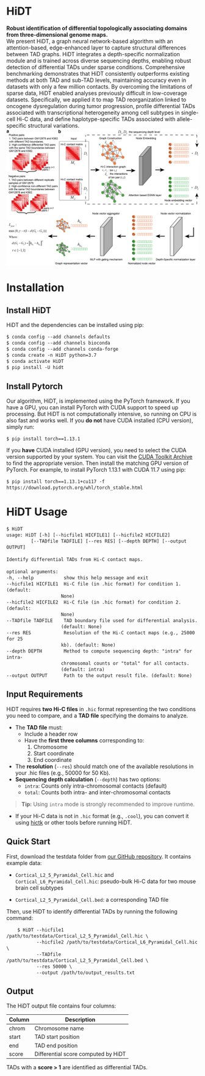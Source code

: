 # HiDT
**Robust identification of differential topologically associating domains from three-dimensional genome maps.**  
We present HiDT, a graph neural network-based algorithm with an attention-based, edge-enhanced layer to capture structural differences between TAD graphs. HiDT integrates a depth-specific normalization module and is trained across diverse sequencing depths, enabling robust detection of differential TADs under sparse conditions. Comprehensive benchmarking demonstrates that HiDT consistently outperforms existing methods at both TAD and sub-TAD levels, maintaining accuracy even in datasets with only a few million contacts. By overcoming the limitations of sparse data, HiDT enabled analyses previously difficult in low-coverage datasets. Specifically, we applied it to map TAD reorganization linked to oncogene dysregulation during tumor progression, profile differential TADs associated with transcriptional heterogeneity among cell subtypes in single-cell Hi-C data, and define haplotype-specific TADs associated with allele-specific structural variations.
![MainPage](image/mainpage.png)
# Installation
## Install HiDT
HiDT and the dependencies can be installed using pip:
   ```text
   $ conda config --add channels defaults
   $ conda config --add channels bioconda
   $ conda config --add channels conda-forge
   $ conda create -n HiDT python=3.7
   $ conda activate HiDT
   $ pip install -U hidt
   ```
## Install Pytorch
Our algorithm, HiDT, is implemented using the PyTorch framework. If you have a GPU, you can install PyTorch with CUDA support to speed up processing. But HiDT is not computationally intensive, so running on CPU is also fast and works well.
If you **do not** have CUDA installed (CPU version), simply run:    
   ```text
   $ pip install torch==1.13.1
   ```
If you **have** CUDA installed (GPU version), you need to select the CUDA version supported by your system. You can visit the [CUDA Toolkit Archive](https://developer.nvidia.com/cuda-toolkit-archive) to find the appropriate version. Then install the matching GPU version of PyTorch. For example, to install PyTorch 1.13.1 with CUDA 11.7 using pip:  
   ```text
   $ pip install torch==1.13.1+cu117 -f https://download.pytorch.org/whl/torch_stable.html
   ```
# HiDT Usage
   ```text
   $ HiDT
   usage: HiDT [-h] [--hicfile1 HICFILE1] [--hicfile2 HICFILE2]
            [--TADfile TADFILE] [--res RES] [--depth DEPTH] [--output OUTPUT]

   Identify differential TADs from Hi-C contact maps.

   optional arguments:
   -h, --help           show this help message and exit
   --hicfile1 HICFILE1  Hi-C file (in .hic format) for condition 1. (default:
                       None)
   --hicfile2 HICFILE2  Hi-C file (in .hic format) for condition 2. (default:
                       None)
   --TADfile TADFILE    TAD boundary file used for differential analysis.
                       (default: None)
   --res RES            Resolution of the Hi-C contact maps (e.g., 25000 for 25
                       kb). (default: None)
   --depth DEPTH        Method to compute sequencing depth: "intra" for intra-
                       chromosomal counts or "total" for all contacts.
                       (default: intra)
   --output OUTPUT      Path to the output result file. (default: None)
   ```
## Input Requirements

HiDT requires **two Hi-C files** in `.hic` format representing the two conditions you need to compare, and a **TAD file** specifying the domains to analyze.

- The **TAD file** must:
  - Include a header row
  - Have the **first three columns** corresponding to:
    1. Chromosome
    2. Start coordinate
    3. End coordinate
- The **resolution** (`--res`) should match one of the available resolutions in your .hic files (e.g., 50000 for 50 Kb).
- **Sequencing depth calculation** (`--depth`) has two options:
  - `intra`: Counts only intra-chromosomal contacts (default)
  - `total`: Counts both intra- and inter-chromosomal contacts

> **Tip:** Using `intra` mode is strongly recommended to improve runtime.

- If your Hi-C data is not in `.hic` format (e.g., `.cool`), you can convert it using [hictk](https://github.com/paulsengroup/hictk) or other tools before running HiDT.
## Quick Start
First, download the testdata folder from [our GitHub repository](https://github.com/GaoLabXDU/HiDT/tree/main/testdata). It contains example data:

- `Cortical_L2_5_Pyramidal_Cell.hic` and `Cortical_L6_Pyramidal_Cell.hic`: pseudo-bulk Hi-C data for two mouse brain cell subtypes

- `Cortical_L2_5_Pyramidal_Cell.bed`: a corresponding TAD file

Then, use HiDT to identify differential TADs by running the following command:
```text
    $ HiDT --hicfile1 /path/to/testdata/Cortical_L2_5_Pyramidal_Cell.hic \
           --hicfile2 /path/to/testdata/Cortical_L6_Pyramidal_Cell.hic \
           --TADfile /path/to/testdata/Cortical_L2_5_Pyramidal_Cell.bed \
           --res 50000 \
           --output /path/to/output_results.txt
```
## Output
The HiDT output file contains four columns:

| Column | Description                           |
|--------|---------------------------------------|
| chrom  | Chromosome name                      |
| start  | TAD start position                   |
| end    | TAD end position                     |
| score  | Differential score computed by HiDT  |

TADs with a **score > 1** are identified as differential TADs.


